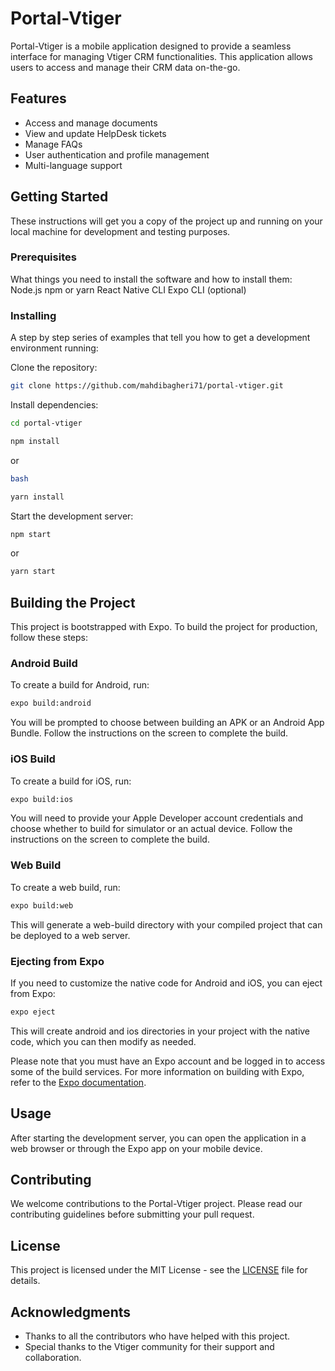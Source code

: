 # Portal-Vtiger

Portal-Vtiger is a mobile application designed to provide a seamless interface for managing Vtiger CRM functionalities. This application allows users to access and manage their CRM data on-the-go.

## Features

- Access and manage documents
- View and update HelpDesk tickets
- Manage FAQs
- User authentication and profile management
- Multi-language support

## Getting Started

These instructions will get you a copy of the project up and running on your local machine for development and testing purposes.

### Prerequisites

What things you need to install the software and how to install them:
Node.js npm or yarn React Native CLI Expo CLI (optional)


### Installing


A step by step series of examples that tell you how to get a development environment running:


Clone the repository:


```bash
git clone https://github.com/mahdibagheri71/portal-vtiger.git
```
Install dependencies:

```bash
cd portal-vtiger

npm install
```
or
```bash
bash

yarn install
```

Start the development server:

```bash
npm start
```

or

```bash
yarn start
```

## Building the Project

This project is bootstrapped with Expo. To build the project for production, follow these steps:

### Android Build

To create a build for Android, run:

```bash
expo build:android
```

You will be prompted to choose between building an APK or an Android App Bundle. Follow the instructions on the screen to complete the build.

### iOS Build

To create a build for iOS, run:
```bash
expo build:ios
```

You will need to provide your Apple Developer account credentials and choose whether to build for simulator or an actual device. Follow the instructions on the screen to complete the build.

### Web Build

To create a web build, run:
```bash
expo build:web
```
This will generate a web-build directory with your compiled project that can be deployed to a web server.

### Ejecting from Expo

If you need to customize the native code for Android and iOS, you can eject from Expo:

```bash
expo eject
```
This will create android and ios directories in your project with the native code, which you can then modify as needed.

Please note that you must have an Expo account and be logged in to access some of the build services. For more information on building with Expo, refer to the [Expo documentation](https://docs.expo.dev/build/setup/).


## Usage

After starting the development server, you can open the application in a web browser or through the Expo app on your mobile device.

## Contributing

We welcome contributions to the Portal-Vtiger project. Please read our contributing guidelines before submitting your pull request.

## License

This project is licensed under the MIT License - see the [LICENSE](LICENSE.md) file for details.

## Acknowledgments

- Thanks to all the contributors who have helped with this project.
- Special thanks to the Vtiger community for their support and collaboration.
